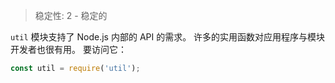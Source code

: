 
<!--introduced_in=v0.10.0-->

> 稳定性: 2 - 稳定的

<!-- source_link=lib/util.js -->

`util` 模块支持了 Node.js 内部的 API 的需求。
许多的实用函数对应用程序与模块开发者也很有用。
要访问它：

```js
const util = require('util');
```

